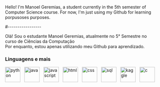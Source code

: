 Hello! I'm Manoel Geremias, a student currently in the 5th semester of Computer Science course.
For now, I'm just using my Github for learning porpusoses purposes.

#-----------------

Olá! Sou o estudante Manoel Geremias, atualmente no 5° Semestre no curso de Ciências da Computação<br>
Por enquanto, estou apenas utilizando meu Github para aprendizado.


### Linguagens e mais
<img align="left" alt="python" width="50px" style="padding-right:10px;" src="https://cdn.jsdelivr.net/gh/devicons/devicon@latest/icons/python/python-original.svg"/>
<img align="left" alt="java" width="50px" style="padding-right:10px;" src="https://cdn.jsdelivr.net/gh/devicons/devicon@latest/icons/java/java-original.svg"/>
<img align="left" alt="javascript" width="50px" style="padding-right:10px;" src="https://cdn.jsdelivr.net/gh/devicons/devicon@latest/icons/javascript/javascript-original.svg"/>
<img align="left" alt="html" width="50px" style="padding-right:10px;" src="https://cdn.jsdelivr.net/gh/devicons/devicon@latest/icons/html5/html5-original.svg"/>
<img align="left" alt="css" width="50px" style="padding-right:10px;" src="https://cdn.jsdelivr.net/gh/devicons/devicon@latest/icons/css3/css3-original.svg"/>
<img align="left" alt="sql" width="50px" style="padding-right:10px;" src="https://cdn.jsdelivr.net/gh/devicons/devicon@latest/icons/mysql/mysql-original.svg"/>
<img align="left" alt="kaggle" width="50px" style="padding-right:10px;" src="https://cdn.jsdelivr.net/gh/devicons/devicon@latest/icons/kaggle/kaggle-original.svg"/>
<img align="left" alt="c" width="50px" style="padding-right:10px;" src="https://cdn.jsdelivr.net/gh/devicons/devicon@latest/icons/c/c-original.svg"/>

